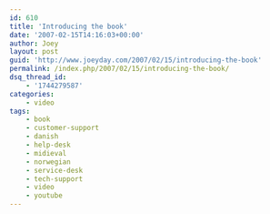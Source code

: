 ```yaml
---
id: 610
title: 'Introducing the book'
date: '2007-02-15T14:16:03+00:00'
author: Joey
layout: post
guid: 'http://www.joeyday.com/2007/02/15/introducing-the-book'
permalink: /index.php/2007/02/15/introducing-the-book/
dsq_thread_id:
    - '1744279587'
categories:
    - video
tags:
    - book
    - customer-support
    - danish
    - help-desk
    - midieval
    - norwegian
    - service-desk
    - tech-support
    - video
    - youtube
---
```


<object height="344" width="425"><param name="movie" value="http://www.youtube.com/v/eRjVeRbhtRU&rel=0"></param><param name="wmode" value="transparent"></param><embed height="344" src="http://www.youtube.com/v/eRjVeRbhtRU&rel=0" type="application/x-shockwave-flash" width="425" wmode="transparent"></embed></object>